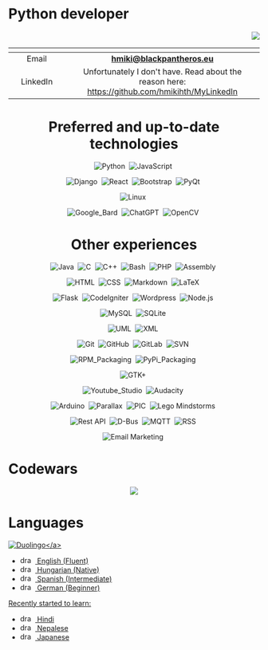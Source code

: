 # Python developer 
<p align="right"><img src="https://komarev.com/ghpvc/?username=hmikihth&label=Profile%20Views&color=0e75b6&style=flat""/></p>
<div align="center">

| <img width=300/>|<img width=800/>|
| :-----: | :-: |
| Email | **<hmiki@blackpantheros.eu>** |
| LinkedIn | Unfortunately I don't have. Read about the reason here: https://github.com/hmikihth/MyLinkedIn |

# Preferred and up-to-date technologies

![Python](https://img.shields.io/badge/-Python-05122A?style=flat&logo=python)&nbsp;
![JavaScript](https://img.shields.io/badge/-JavaScript-05122A?style=flat&logo=javascript)&nbsp;

![Django](https://img.shields.io/badge/-Django-05122A?style=flat&logo=Django)&nbsp;
![React](https://img.shields.io/badge/-React-05122A?style=flat&logo=React)&nbsp;
![Bootstrap](https://img.shields.io/badge/-Bootstrap-05122A?style=flat&logo=bootstrap&logoColor=563D7C)&nbsp;
![PyQt](https://img.shields.io/badge/-PyQt-05122A?style=flat&logo=Qt)&nbsp;

![Linux](https://img.shields.io/badge/-Linux-05122A?style=flat&logo=Linux)&nbsp;

![Google_Bard](https://img.shields.io/badge/-Google_Bard-05122A?style=flat&logo=GoogleBard)&nbsp;
![ChatGPT](https://img.shields.io/badge/-ChatGPT-05122A?style=flat&logo=ChatGPT)&nbsp;
![OpenCV](https://img.shields.io/badge/-OpenCV-05122A?style=flat&logo=OpenCV)&nbsp;


# Other experiences

![Java](https://img.shields.io/badge/-Java-05122A?style=flat&logo=Java&logoColor=FFA518)&nbsp;
![C](https://img.shields.io/badge/-C-05122A?style=flat&logo=C&logoColor=A8B9CC)&nbsp;
![C++](https://img.shields.io/badge/-C++-05122A?style=flat&logo=C%2B%2B&logoColor=00599C)&nbsp;
![Bash](https://img.shields.io/badge/-Bash-05122A?style=flat&logo=GnuBash)&nbsp;
![PHP](https://img.shields.io/badge/-PHP-05122A?style=flat&logo=PHP)&nbsp;
![Assembly](https://img.shields.io/badge/-Assembly-05122A?style=flat&logo=Assembly)&nbsp;

![HTML](https://img.shields.io/badge/-HTML-05122A?style=flat&logo=HTML5)&nbsp;
![CSS](https://img.shields.io/badge/-CSS-05122A?style=flat&logo=CSS3&logoColor=1572B6)&nbsp;
![Markdown](https://img.shields.io/badge/-Markdown-05122A?style=flat&logo=markdown)&nbsp;
![LaTeX](https://img.shields.io/badge/-LaTeX-05122A?style=flat&logo=latex)&nbsp;

![Flask](https://img.shields.io/badge/-Flask-05122A?style=flat&logo=Flask)&nbsp;
![CodeIgniter](https://img.shields.io/badge/-CodeIgniter-05122A?style=flat&logo=CodeIgniter)&nbsp;
![Wordpress](https://img.shields.io/badge/-Wordpress-05122A?style=flat&logo=Wordpress)&nbsp;
![Node.js](https://img.shields.io/badge/-Node.js-05122A?style=flat&logo=node.js)&nbsp;

![MySQL](https://img.shields.io/badge/-MySQL-05122A?style=flat&logo=MySQL)&nbsp;
![SQLite](https://img.shields.io/badge/-SQLite-05122A?style=flat&logo=SQLite)&nbsp;

![UML](https://img.shields.io/badge/-UML-05122A?style=flat&logo=UML)&nbsp;
![XML](https://img.shields.io/badge/-XML-05122A?style=flat&logo=XML)&nbsp;

![Git](https://img.shields.io/badge/-Git-05122A?style=flat&logo=git)&nbsp;
![GitHub](https://img.shields.io/badge/-GitHub-05122A?style=flat&logo=github)&nbsp;
![GitLab](https://img.shields.io/badge/-GitLab-05122A?style=flat&logo=GitLab)&nbsp;
![SVN](https://img.shields.io/badge/-SVN-05122A?style=flat&logo=SVN)&nbsp;

![RPM_Packaging](https://img.shields.io/badge/-RPM_Packaging-05122A?style=flat&logo=RPM)&nbsp;
![PyPi_Packaging](https://img.shields.io/badge/-PyPi_Packaging-05122A?style=flat&logo=PyPi)&nbsp;

![GTK+](https://img.shields.io/badge/-GTK+-05122A?style=flat&logo=GTK)&nbsp;

![Youtube_Studio](https://img.shields.io/badge/-Youtube_Studio-05122A?style=flat&logo=YoutubeStudio)&nbsp;
![Audacity](https://img.shields.io/badge/-Audacity-05122A?style=flat&logo=Audacity)&nbsp;

![Arduino](https://img.shields.io/badge/-Arduino-05122A?style=flat&logo=Arduino)&nbsp;
![Parallax](https://img.shields.io/badge/-Parallax-05122A?style=flat&logo=Parallax)&nbsp;
![PIC](https://img.shields.io/badge/-PIC-05122A?style=flat&logo=PIC)&nbsp;
![Lego Mindstorms](https://img.shields.io/badge/-Lego_Mindstorms-05122A?style=flat&logo=Lego)&nbsp;

![Rest API](https://img.shields.io/badge/-Rest_API-05122A?style=flat&logo=Rest)&nbsp;
![D-Bus](https://img.shields.io/badge/-D--Bus-05122A?style=flat&logo=D-Bus)&nbsp;
![MQTT](https://img.shields.io/badge/-MQTT-05122A?style=flat&logo=MQTT)&nbsp;
![RSS](https://img.shields.io/badge/-RSS-05122A?style=flat&logo=RSS)&nbsp;

![Email Marketing](https://img.shields.io/badge/-Email_Marketing-05122A?style=flat&logo=Hubspot)&nbsp;

</div>

# Codewars

<p align="center">
  <a href="https://www.codewars.com/users/HMikiHTH">
     <img src="https://www.codewars.com/users/HMikiHTH/badges/large">
  </a>
</p>

# Languages

<a href="https://www.duolingo.com/profile/HMikiHTH?via=share_profile">![Duolingo](https://img.shields.io/badge/-My_Duolingo_Profile_(370_000_XP)-05122A?style=flat&logo=Duolingo)</a>

* <img src="https://www.worldometers.info/img/flags/small/tn_uk-flag.gif" alt="drawing" height="15" width="30" /> English (Fluent) 
* <img src="https://www.worldometers.info/img/flags/small/tn_hu-flag.gif" alt="drawing" height="15" width="30" /> Hungarian (Native)
* <img src="https://www.worldometers.info/img/flags/small/tn_sp-flag.gif" alt="drawing" height="15" width="30" /> Spanish (Intermediate)
* <img src="https://www.worldometers.info/img/flags/small/tn_gm-flag.gif" alt="drawing" height="15" width="30" /> German (Beginner)

Recently started to learn:
* <img src="https://www.worldometers.info/img/flags/small/tn_in-flag.gif" alt="drawing" height="15" width="30" /> Hindi
* <img src="https://www.worldometers.info/img/flags/small/tn_np-flag.gif" alt="drawing" height="15" width="30" /> Nepalese
* <img src="https://www.worldometers.info/img/flags/small/tn_ja-flag.gif" alt="drawing" height="15" width="30" /> Japanese
